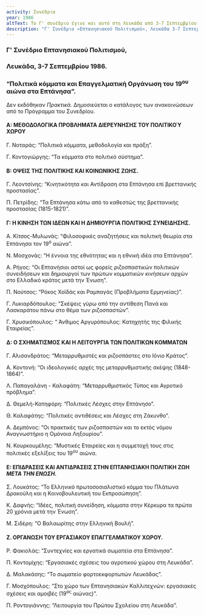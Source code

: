 ```yaml
---
activity: Συνέδρια
year: 1986
altText: Το Γ' συνέδριο έγινε και αυτό στη Λευκάδα από 3-7 Σεπτεμβρίου 1986 με θέμα: *Πολιτικά Κόμματα και Επαγγελματική Οργάνωση του 19<sup>ου</sup> αιώνα στα Επτάνησα.* Τα πρακτικά του συνεδρίου δεν εκδόθηκαν.
description: "Γ' Συνέδριο «Επτανησιακού Πολιτισμού», Λευκάδα 3-7 Σεπτεμβρίου 1986, *Πολιτικά Κόμματα και Επαγγελματική Οργάνωση του 19<sup>ου</sup> αιώνα στα Επτάνησα.* Δεν εκδόθηκαν *Πρακτικά*."
---
```


### Γ' Συνέδριο Επτανησιακού Πολιτισμού, 
### Λευκάδα, 3-7 Σεπτεμβρίου 1986. 
### “Πολιτικά κόμματα και Επαγγελματική Οργάνωση του 19<sup>ου</sup> αιώνα στα Επτάνησα”.

Δεν εκδόθηκαν *Πρακτικά.* Δημοσιεύεται ο κατάλογος των ανακοινώσεων από το Πρόγραμμα του Συνεδρίου.

#### Α: ΜΕΘΟΔΟΛΟΓΙΚΑ ΠΡΟΒΛΗΜΑΤΑ ΔΙΕΡΕΥΝΗΣΗΣ ΤΟΥ ΠΟΛΙΤΙΚΟΎ ΧΩΡΟΥ

Γ. Νοταράς: “Πολιτικά κόμματα, μεθοδολογία και πράξη”.

Γ. Κοντογιώργης: “Τα κόμματα στο πολιτικό σύστημα”.

#### Β: ΟΨΕΙΣ ΤΗΣ ΠΟΛΙΤΙΚΗΣ ΚΑΙ ΚΟΙΝΩΝΙΚΗΣ ΖΩΗΣ.

Γ. Λεοντσίνης: “Κινητικότητα και Αντίδραση στα Επτάνησα επί βρεττανικής προστασίας”.

Π. Πετρίδης: “Τα Επτάνησα κάτω από το καθεστώς της βρεττανικής προστασίας \(1815-1821\)”.

#### Γ: Η ΚΙΝΗΣΗ ΤΩΝ ΙΔΕΩΝ ΚΑΙ Η ΔΗΜΙΟΥΡΓΙΑ ΠΟΛΙΤΙΚΗΣ ΣΥΝΕΙΔΗΣΗΣ.

Α. Κίτσος-Μυλωνάς: “Φιλοσοφικές αναζητήσεις και πολιτική θεωρία στα Επτάνησα τον 19<sup>ο</sup> αιώνα”.

Ν. Μοσχονάς: “Η έννοια της εθνότητας και η εθνική ιδέα στα Επτάνησα”.

Α. Ρήγος: “Οι Επτανήσιοι αστοί ως φορείς ριζοσπαστικών πολιτικών συνειδήσεων και δημιουργοί των πρώτων κομματικών κινήσεων αρχών στο Ελλαδικό κράτος μετά την Ένωση”.

Π. Νούτσος: “Ρόκος Χοϊδάς και Ραμπαγάς \(Προβλήματα Ερμηνείας\)”.

Γ. Λυκιαρδόπουλος: “Σκέψεις γύρω από την αντίθεση Πανά και Λασκαράτου πάνω στο θέμα των ριζοσπαστών”.

Γ. Χρυσικόπουλος: “ Άνθιμος Αργυρόπουλος: Κατηχητής της Φιλικής Εταιρείας”.

#### Δ: Ο ΣΧΗΜΑΤΙΣΜΟΣ ΚΑΙ Η ΛΕΙΤΟΥΡΓΙΑ ΤΩΝ ΠΟΛΙΤΙΚΩΝ ΚΟΜΜΑΤΩΝ

Γ. Αλισανδράτος: “Μεταρρυθμιστές και ριζοσπάστες στο Ιόνιο Κράτος”.

Α. Κοντονή: “Οι ιδεολογικές αρχές της μεταρρυθμιστικής σκέψης \(1848-1864\)”.

Λ. Παπαγαλάνη - Καλαφάτη: “Μεταρρυθμιστικός Τύπος και Αγροτικό πρόβλημα”.

Δ. Θεμελή-Κατηφόρη: “Πολιτικές Λέσχες στην Επτάνησο”.

Θ. Καλαφάτης: “Πολιτικές αντιθέσεις και Λέσχες στη Ζάκυνθο”.

Α. Δεμπόνος: “Οι πρακτικές των ριζοσπαστών και το εκτός νόμου Αναγνωστήριο η Ομόνοια Ληξουρίου”.

Ν. Κουρκουμέλης: “Μυστικές Εταιρείες και η συμμετοχή τους στις πολιτικές εξελίξεις του 19<sup>ου</sup> αιώνα.

#### Ε: ΕΠΙΔΡΑΣΕΙΣ ΚΑΙ ΑΝΤΙΔΡΑΣΕΙΣ ΣΤΗΝ ΕΠΤΑΝΗΣΙΑΚΗ ΠΟΛΙΤΙΚΗ ΖΩΗ *ΜΕΤΑ ΤΗΝ ΕΝΩΣΗ.*

Σ. Λουκάτος: “Το Ελληνικό πρωτοσοσιαλιστικό κόμμα του Πλάτωνα Δρακούλη και η Κοινοβουλευτική του Εκπροσώπηση”.

Κ. Δαφνής: “Ιδέες, πολιτική συνείδηση, κόμματα στην Κέρκυρα τα πρώτα 20 χρόνια μετά την Ένωση”.

Μ. Σιδέρη: “Ο Βαλαωρίτης στην Ελληνική Βουλή”.

#### Ζ. ΟΡΓΑΝΩΣΗ ΤΟΥ ΕΡΓΑΣΙΑΚΟΥ ΕΠΑΓΓΕΛΜΑΤΙΚΟΥ ΧΩΡΟΥ.

Ρ. Φακιολάς: “Συντεχνίες και εργατικά σωματεία στα Επτάνησα”.

Π. Κοντομίχης: “Εργασιακές σχέσεις του αγροτικού χώρου στη Λευκάδα”. 

Δ. Μαλακάσης: “Το σωματείο φορτοεκφορτωτών Λευκάδας”.

Γ. Μοσχόπουλος: “Στο χώρο των Επτανησιακών Καλλιτεχνών: εργασιακές σχέσεις και αμοιβές \(19<sup>ος</sup> αιώνας\)”.

Π. Ροντογιάννης: “Λειτουργία του Πρώτου Σχολείου στη Λευκάδα”.